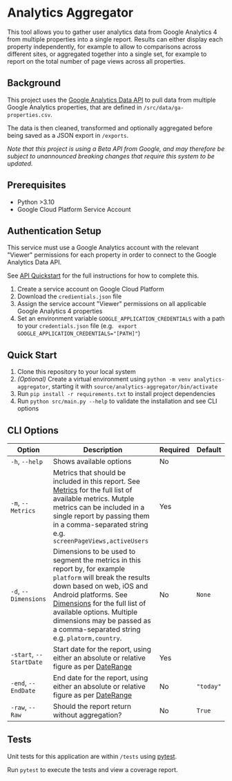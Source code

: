 # Analytics Aggregator

This tool allows you to gather user analytics data from Google Analytics 4 from multiple properties into a single report. Results can either display each property independently, for example to allow to comparisons across different sites, or aggregated together into a single set, for example to report on the total number of page views across all properties.

## Background

This project uses the [Google Analytics Data API](https://developers.google.com/analytics/devguides/reporting/data/v1) to pull data from multiple Google Analytics properties, that are defined in `/src/data/ga-properties.csv`.

The data is then cleaned, transformed and optionally aggregated before being saved as a JSON export in `/exports`.

_Note that this project is using a Beta API from Google, and may therefore be subject to unannounced breaking changes that require this system to be updated._

## Prerequisites 

- Python >3.10
- Google Cloud Platform Service Account

## Authentication Setup

This service must use a Google Analytics account with the relevant "Viewer" permissions for each property in order to connect to the Google Analytics Data API.

See [API Quickstart](https://developers.google.com/analytics/devguides/reporting/data/v1/quickstart-client-libraries) for the full instructions for how to complete this.

1. Create a service account on Google Cloud Platform
2. Download the `credientials.json` file
3. Assign the service account "Viewer" permissions on all applicable Google Analytics 4 properties
4. Set an environment variable `GOOGLE_APPLICATION_CREDENTIALS` with a path to your `credentials.json` file (e.g. ` export GOOGLE_APPLICATION_CREDENTIALS="[PATH]"`)

## Quick Start

1. Clone this repository to your local system
2. _(Optional)_ Create a virtual environment using `python -m venv analytics-aggregator`, starting it with `source/analytics-aggregator/bin/activate`
3. Run `pip install -r requirements.txt` to install project dependencies
4. Run `python src/main.py --help` to validate the installation and see CLI options

## CLI Options

| Option | Description | Required | Default |
| ---------------- | ---------------- | ---------------- | ---------------- |
| `-h`, `--help` | Shows available options | No | |
| `-m`, `--Metrics` | Metrics that should be included in this report. See [Metrics](https://developers.google.com/analytics/devguides/reporting/data/v1/api-schema#metrics) for the full list of available metrics. Mutple metrics can be included in a single report by passing them in a comma-separated string e.g. `screenPageViews,activeUsers` | Yes | |
| `-d`, `--Dimensions` | Dimensions to be used to segment the metrics in this report by, for example `platform` will break the results down based on web, iOS and Android platforms. See [Dimensions](https://developers.google.com/analytics/devguides/reporting/data/v1/api-schema#dimensions) for the full list of available options. Multiple dimensions may be passed as a comma-separated string e.g. `platorm,country`. | No | `None` |
| `-start`, `--StartDate` | Start date for the report, using either an absolute or relative figure as per [DateRange](https://developers.google.com/analytics/devguides/reporting/data/v1/rest/v1beta/DateRange)| Yes | |
| `-end`, `--EndDate` | End date for the report, using either an absolute or relative figure as per [DateRange](https://developers.google.com/analytics/devguides/reporting/data/v1/rest/v1beta/DateRange) | No | `"today"` |
| `-raw`, `--Raw` | Should the report return without aggregation? | No | `True` |


## Tests

Unit tests for this application are within `/tests` using [pytest](https://docs.pytest.org/en/stable/).

Run `pytest` to execute the tests and view a coverage report.
